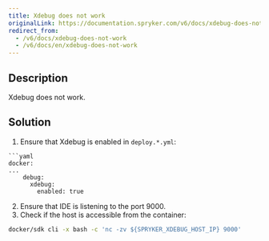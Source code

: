 ```yaml
---
title: Xdebug does not work
originalLink: https://documentation.spryker.com/v6/docs/xdebug-does-not-work
redirect_from:
  - /v6/docs/xdebug-does-not-work
  - /v6/docs/en/xdebug-does-not-work
---
```


## Description
Xdebug does not work.

## Solution
1. Ensure that Xdebug is enabled in `deploy.*.yml`:
```
```yaml
docker:
...
    debug:
      xdebug:
        enabled: true
```
2. Ensure that IDE is listening to the port 9000.
3. Check if the host is accessible from the container:
```bash
docker/sdk cli -x bash -c 'nc -zv ${SPRYKER_XDEBUG_HOST_IP} 9000'
```
